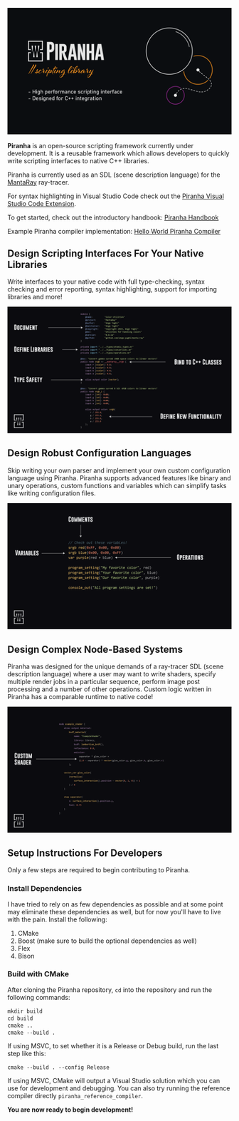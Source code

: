 ![Alt text](docs/public/banner_v3.png?raw=true)


**Piranha** is an open-source scripting framework currently under development. It is a reusable framework which allows developers to quickly write scripting interfaces to native C++ libraries.

Piranha is currently used as an SDL (scene description language) for the [MantaRay](https://github.com/ange-yaghi/manta-ray) ray-tracer.

For syntax highlighting in Visual Studio Code check out the [Piranha Visual Studio Code Extension](https://github.com/ange-yaghi/piranha-vscode-extension).

To get started, check out the introductory handbook: [Piranha Handbook](docs/handbook/handbook.md)

Example Piranha compiler implementation: [Hello World Piranha Compiler](https://github.com/ange-yaghi/piranha-hello-world-compiler)

## Design Scripting Interfaces For Your Native Libraries

Write interfaces to your native code with full type-checking, syntax checking and error reporting, syntax highlighting, support for importing libraries and more!

![Alt text](docs/public/example_1.png?raw=true)

## Design Robust Configuration Languages

Skip writing your own parser and implement your own custom configuration language using Piranha. Piranha supports advanced features like binary and unary operations, custom functions and variables which can simplify tasks like writing configuration files.

![Alt text](docs/public/example_2.png?raw=true)

## Design Complex Node-Based Systems

Piranha was designed for the unique demands of a ray-tracer SDL (scene description language) where a user may want to write shaders, specify multiple render jobs in a particular sequence, perform image post processing and a number of other operations. Custom logic written in Piranha has a comparable runtime to native code!

![Alt text](docs/public/example_3.png?raw=true)
 
## Setup Instructions For Developers

Only a few steps are required to begin contributing to Piranha.

### Install Dependencies
I have tried to rely on as few dependencies as possible and at some point may eliminate these dependencies as well, but for now you'll have to live with the pain. Install the following:

1. CMake
2. Boost (make sure to build the optional dependencies as well)
3. Flex
4. Bison

### Build with CMake
After cloning the Piranha repository, `cd` into the repository and run the following commands:

```
mkdir build
cd build
cmake ..
cmake --build .
```

If using MSVC, to set whether it is a Release or Debug build, run the last step like this:
```
cmake --build . --config Release
```

If using MSVC, CMake will output a Visual Studio solution which you can use for development and debugging. You can also try running the reference compiler directly `piranha_reference_compiler`.

**You are now ready to begin development!**
